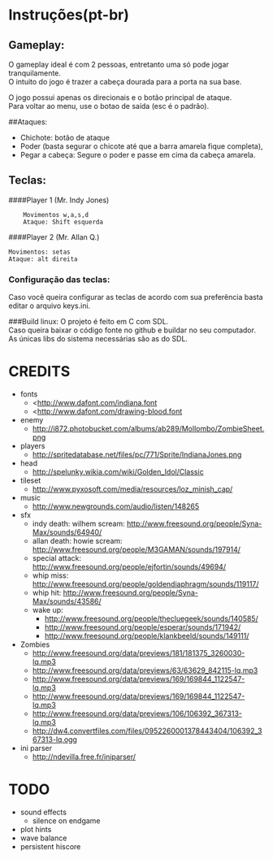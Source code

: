 # Instruções(pt-br)
## Gameplay:
O gameplay ideal é com 2 pessoas, entretanto uma só pode jogar tranquilamente.   
O intuito do jogo é trazer a cabeça dourada para a porta na sua base.    

O jogo possui apenas os direcionais e o botão principal de ataque.    
Para voltar ao menu, use o botao de saída (esc é o padrão).

##Ataques:
- Chichote: botão de ataque
- Poder (basta segurar o chicote até que a barra amarela fique completa),
- Pegar a cabeça: Segure o poder e passe em cima da cabeça amarela.

## Teclas:

####Player 1 (Mr. Indy Jones)
```
	Movimentos w,a,s,d   
	Ataque: Shift esquerda
```

####Player 2 (Mr. Allan Q.)
```
Movimentos: setas
Ataque: alt direita
```

### Configuração das teclas:
Caso você queira configurar as teclas de acordo com sua preferência basta editar o arquivo keys.ini.


###Build linux:
O projeto é feito em C com SDL.   
Caso queira baixar o código fonte no github e buildar no seu computador.    
As únicas libs do sistema necessárias são as do SDL. 

# CREDITS

* fonts
    * <http://www.dafont.com/indiana.font
    * <http://www.dafont.com/drawing-blood.font
* enemy
    * <http://i872.photobucket.com/albums/ab289/Mollombo/ZombieSheet.png>
* players
    * <http://spritedatabase.net/files/pc/771/Sprite/IndianaJones.png>
* head
    * <http://spelunky.wikia.com/wiki/Golden_Idol/Classic>
* tileset
    * <http://www.pyxosoft.com/media/resources/loz_minish_cap/>
* music
    * http://www.newgrounds.com/audio/listen/148265
* sfx
    * indy death: wilhem scream: <http://www.freesound.org/people/Syna-Max/sounds/64940/>
    * allan death: howie scream: <http://www.freesound.org/people/M3GAMAN/sounds/197914/>
    * special attack: <http://www.freesound.org/people/ejfortin/sounds/49694/>
    * whip miss: <http://www.freesound.org/people/goldendiaphragm/sounds/119117/>
    * whip hit: <http://www.freesound.org/people/Syna-Max/sounds/43586/>
	* wake up:
	    * <http://www.freesound.org/people/thecluegeek/sounds/140585/>
		* <http://www.freesound.org/people/esperar/sounds/171942/>
		* <http://www.freesound.org/people/klankbeeld/sounds/149111/>
* Zombies
	* http://www.freesound.org/data/previews/181/181375_3260030-lq.mp3
	* http://www.freesound.org/data/previews/63/63629_842115-lq.mp3
	* http://www.freesound.org/data/previews/169/169844_1122547-lq.mp3
	* http://www.freesound.org/data/previews/169/169844_1122547-lq.mp3
	* http://www.freesound.org/data/previews/106/106392_367313-lq.mp3
	* http://dw4.convertfiles.com/files/0952260001378443404/106392_367313-lq.ogg
* ini parser
    * <http://ndevilla.free.fr/iniparser/>

# TODO

* sound effects
	* silence on endgame
* plot hints
* wave balance
* persistent hiscore


